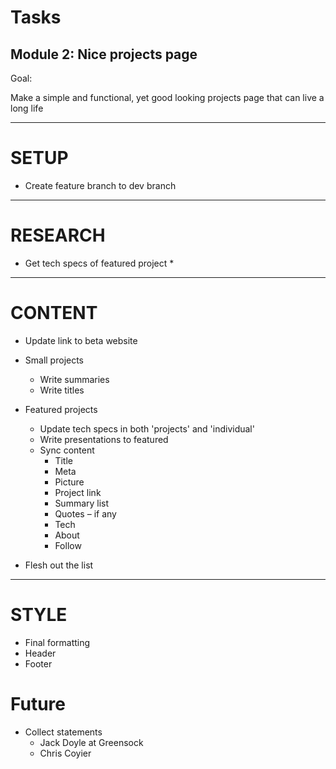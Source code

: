 # Tasks
## Module 2: Nice projects page

Goal:

Make a simple and functional, yet good looking projects page that can live a long life

---
# SETUP

* Create feature branch to dev branch


---
# RESEARCH

* Get tech specs of featured project
  *

---
# CONTENT

* Update link to beta website

* Small projects
  * Write summaries
  * Write titles

* Featured projects
  * Update tech specs in both 'projects' and 'individual'
  * Write presentations to featured
  * Sync content
    * Title
    * Meta
    * Picture
    * Project link
    * Summary list
    * Quotes – if any
    * Tech
    * About
    * Follow

* Flesh out the list

---
# STYLE

* Final formatting
* Header
* Footer











# Future
* Collect statements
  * Jack Doyle at Greensock
  * Chris Coyier